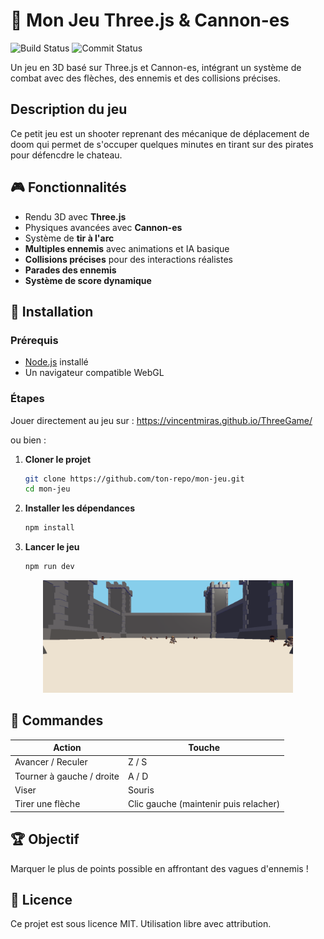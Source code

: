 # 🏹 Mon Jeu Three.js & Cannon-es
![Build Status](https://github.com/VincentMiras/Threegame/actions/workflows/deploy.yml/badge.svg?branch=main)
![Commit Status](https://img.shields.io/github/commit-activity/t/VincentMiras/ThreeGame?)


Un jeu en 3D basé sur Three.js et Cannon-es, intégrant un système de combat avec des flèches, des ennemis et des collisions précises.

## Description du jeu

Ce petit jeu est un shooter reprenant des mécanique de déplacement de doom qui permet de s'occuper quelques minutes en tirant sur des pirates pour défencdre le chateau.

## 🎮 Fonctionnalités
- Rendu 3D avec **Three.js**
- Physiques avancées avec **Cannon-es**
- Système de **tir à l'arc**
- **Multiples ennemis** avec animations et IA basique
- **Collisions précises** pour des interactions réalistes
- **Parades des ennemis** 
- **Système de score dynamique**

## 🚀 Installation

### Prérequis
- [Node.js](https://nodejs.org/) installé
- Un navigateur compatible WebGL

### Étapes
Jouer directement au jeu sur :
                  https://vincentmiras.github.io/ThreeGame/

ou bien :
1. **Cloner le projet**
   ```sh
   git clone https://github.com/ton-repo/mon-jeu.git
   cd mon-jeu
   ```
2. **Installer les dépendances**
   ```sh
   npm install
   ```
3. **Lancer le jeu**
   ```sh
   npm run dev
   ```

<p align="center">
    <img src="public/screen.PNG" alt="baniere Logo" width="400"/>
</p>

## 🎯 Commandes
| Action            | Touche |
|------------------|--------|
| Avancer / Reculer      | Z / S |
| Tourner à gauche / droite      | A / D |
| Viser           | Souris |
| Tirer une flèche | Clic gauche (maintenir puis relacher)|

## 🏆 Objectif
Marquer le plus de points possible en affrontant des vagues d'ennemis !


## 📜 Licence
Ce projet est sous licence MIT. Utilisation libre avec attribution.




